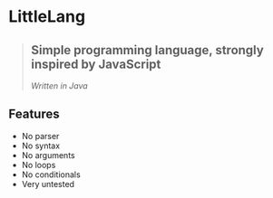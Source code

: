 # LittleLang
> ## **Simple programming language, strongly inspired by JavaScript**
>
> *Written in Java*
## Features
 - No parser
 - No syntax
 - No arguments
 - No loops
 - No conditionals
 - Very untested
